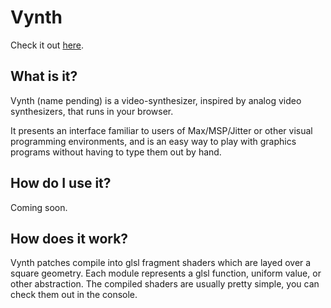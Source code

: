 # Vynth
Check it out [here](https://jdillonh.github.io/Vynth/).

## What is it?
Vynth (name pending) is a video-synthesizer, inspired by analog video synthesizers, 
that runs in your browser.

It presents an interface familiar to users of Max/MSP/Jitter or other visual programming 
environments, and is an easy way to play with graphics programs without having to 
type them out by hand.

## How do I use it?
Coming soon.

## How does it work?
Vynth patches compile into glsl fragment shaders which are layed over a square geometry.
Each module represents a glsl function, uniform value, or other abstraction. 
The compiled shaders are usually pretty simple, you can check them out in the console.



